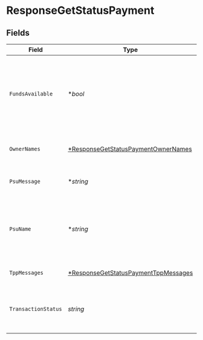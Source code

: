 # ResponseGetStatusPayment


## Fields

| Field                                                                                                                                                | Type                                                                                                                                                 | Required                                                                                                                                             | Description                                                                                                                                          | Example                                                                                                                                              |
| ---------------------------------------------------------------------------------------------------------------------------------------------------- | ---------------------------------------------------------------------------------------------------------------------------------------------------- | ---------------------------------------------------------------------------------------------------------------------------------------------------- | ---------------------------------------------------------------------------------------------------------------------------------------------------- | ---------------------------------------------------------------------------------------------------------------------------------------------------- |
| `FundsAvailable`                                                                                                                                     | **bool*                                                                                                                                              | :heavy_minus_sign:                                                                                                                                   | Este dato es contenido si es soportado por el ASPSP, si una confirmación de fondos ha sido realizada y si el “transactionStatus” es ATCT, ACWC, ACCP |                                                                                                                                                      |
| `OwnerNames`                                                                                                                                         | [*ResponseGetStatusPaymentOwnerNames](../../models/shared/responsegetstatuspaymentownernames.md)                                                     | :heavy_minus_sign:                                                                                                                                   | Listado de nombres de propietarios de la cuenta.                                                                                                     |                                                                                                                                                      |
| `PsuMessage`                                                                                                                                         | **string*                                                                                                                                            | :heavy_minus_sign:                                                                                                                                   | Texto enviado al TPP a través del HUB para ser mostrado al PSU.                                                                                      | Mensaje de ejemplo                                                                                                                                   |
| `PsuName`                                                                                                                                            | **string*                                                                                                                                            | :heavy_minus_sign:                                                                                                                                   | Nombre del PSU conectado.En caso de cuentas corporativas, esto podría ser la persona que actúe en nombre de la empresa.                              | Heike Mustermann                                                                                                                                     |
| `TppMessages`                                                                                                                                        | [*ResponseGetStatusPaymentTppMessages](../../models/shared/responsegetstatuspaymenttppmessages.md)                                                   | :heavy_minus_sign:                                                                                                                                   | Mensaje para el TPP enviado a través del HUB.                                                                                                        |                                                                                                                                                      |
| `TransactionStatus`                                                                                                                                  | *string*                                                                                                                                             | :heavy_check_mark:                                                                                                                                   | Estado de la transacción de pago. Valores definidos en 9.4 Estados de transacción                                                                    |                                                                                                                                                      |